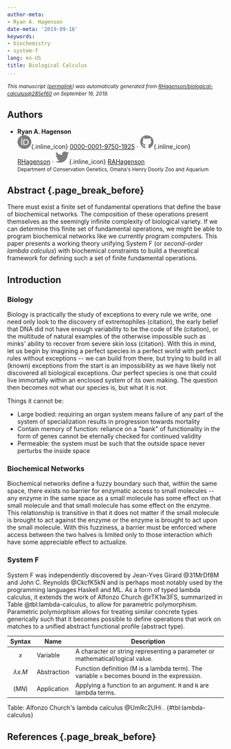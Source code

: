 ```yaml
---
author-meta:
- Ryan A. Hagenson
date-meta: '2019-09-16'
keywords:
- biochemistry
- system-f
lang: en-US
title: Biological Calculus
...
```







<small><em>
This manuscript
([permalink](https://RHagenson.github.io/biological-calculus/v/285ef605ef045dc575ba31cf6df0e334046f36c6/))
was automatically generated
from [RHagenson/biological-calculus@285ef60](https://github.com/RHagenson/biological-calculus/tree/285ef605ef045dc575ba31cf6df0e334046f36c6)
on September 16, 2019.
</em></small>

## Authors



+ **Ryan A. Hagenson**<br>
    ![ORCID icon](images/orcid.svg){.inline_icon}
    [0000-0001-9750-1925](https://orcid.org/0000-0001-9750-1925)
    · ![GitHub icon](images/github.svg){.inline_icon}
    [RHagenson](https://github.com/RHagenson)
    · ![Twitter icon](images/twitter.svg){.inline_icon}
    [RAHagenson](https://twitter.com/RAHagenson)<br>
  <small>
     Department of Conservation Genetics, Omaha's Henry Doorly Zoo and Aquarium
  </small>



## Abstract {.page_break_before}

There must exist a finite set of fundamental operations that define the base of biochemical networks.
The composition of these operations present themselves as the seemingly infinite complexity of biological variety.
If we can determine this finite set of fundamental operations, we might be able to program biochemical networks like we currently program computers.
This paper presents a working theory unifying System F (or _second-order lambda calculus_) with biochemical constraints to build a theoretical framework for defining such a set of finite fundamental operations.


## Introduction

### Biology

Biology is practically the study of exceptions to every rule we write, one need only look to the discovery of extremophiles (citation), the early belief that DNA did not have enough variability to be the code of life (citation), or the multitude of natural examples of the otherwise impossible such as minks' ability to recover from severe skin loss (citation).
With this in mind, let us begin by imagining a perfect species in a perfect world with perfect rules without exceptions -- we can build from there, but trying to build in all (known) exceptions from the start is an impossibility as we have likely not discovered all biological exceptions.
Our perfect species is one that could live immortally within an enclosed system of its own making.
The question then becomes not what our species is, but what it is not.

Things it cannot be:

+ Large bodied: requiring an organ system means failure of any part of the system of specialization results in progression towards mortality
+ Contain memory of function: reliance on a "bank" of functionality in the form of genes cannot be eternally checked for continued validity
+ Permeable: the system must be such that the outside space never perturbs the inside space

### Biochemical Networks

Biochemical networks define a fuzzy boundary such that, within the same space, there exists no barrier for enzymatic access to small molecules -- any enzyme in the same space as a small molecule has some effect on that small molecule and that small molecule has some effect on the enzyme.
This relationship is transitive in that it does not matter if the small molecule is brought to act against the enzyme or the enzyme is brought to act upon the small molecule.
With this fuzziness, a barrier must be enforced where access between the two halves is limited only to those interaction which have some appreciable effect to actualize.

### System F

System F was independently discovered by Jean-Yves Girard @31MrDf8M and John C. Reynolds @CkcfK5kN and is perhaps most notably used by the programming languages Haskell and ML.
As a form of typed lambda calculus, it extends the work of Alfonzo Church @rTK1w3FS, summarized in Table @tbl:lambda-calculus, to allow for parametric polymorphism.
Parametric polymorphism allows for treating similar concrete types generically such that it becomes possible to define operations that work on matches to a unified abstract functional profile (abstract type).

| Syntax  | Name        | Description |
|---------|-------------|-------------|
| $$x$$     | Variable    | A character or string representing a parameter or mathematical/logical value. |
| $$\lambda x.M$$  | Abstraction | Function definition (M is a lambda term). The variable `x` becomes bound in the expression. |
| $$(M N)$$ | Application | Applying a function to an argument. `M` and `N` are lambda terms. |

Table: Alfonzo Church's lambda calculus @UmRc2UHi . {#tbl:lambda-calculus}


## References {.page_break_before}

<!-- Explicitly insert bibliography here -->
<div id="refs"></div>
